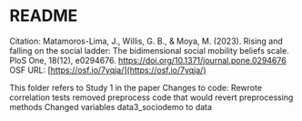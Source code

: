# README

Citation: Matamoros-Lima, J., Willis, G. B., & Moya, M. (2023). Rising and falling on the social ladder: The bidimensional social mobility beliefs scale. PloS One, 18(12), e0294676. https://doi.org/10.1371/journal.pone.0294676 
OSF URL: [https://osf.io/7yqja/](https://osf.io/7yqja/)

This folder refers to Study 1 in the paper
Changes to code:
Rewrote correlation tests
removed preprocess code that would revert preprocessing methods
Changed variables data3_sociodemo to data